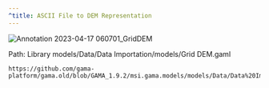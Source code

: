```yaml
---
^title: ASCII File to DEM Representation
---
```


![Annotation 2023-04-17 060701_GridDEM](https://user-images.githubusercontent.com/4437331/232376092-ee7361c3-b849-45bf-bddd-a3d6f3ddcb26.png)

Path: Library models/Data/Data Importation/models/Grid DEM.gaml

```gaml reference
https://github.com/gama-platform/gama.old/blob/GAMA_1.9.2/msi.gama.models/models/Data/Data%20Importation/models/Grid%20DEM.gaml
```

